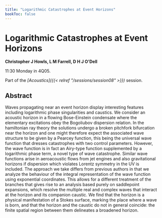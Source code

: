 ```yaml
---
title: "Logarithmic Catastrophes at Event Horizons"
bookToc: false
---
```


# Logarithmic Catastrophes at Event Horizons

**Christopher J Howls, L M Farrell, D H J O'Dell**

11:30 Monday in 4Q05.

Part of the *[Acoustics]({{< relref "/sessions/session08" >}})* session.

## Abstract

Waves propagating near an event horizon display interesting features including logarithmic phase singularities and caustics. We consider an acoustic horizon in a flowing Bose-Einstein condensate where the elementary excitations obey the Bogoliubov dispersion relation. In the hamiltonian ray theory the solutions undergo a broken pitchfork bifurcation near the horizon and one might therefore expect the associated wave structure to be given by a Pearcey function, this being the universal wave function that dresses catastrophes with two control parameters. However, the wave function is in fact an Airy-type function supplemented by a logarithmic phase term, a novel type of wave catastrophe. Similar wave functions arise in aeroacoustic flows from jet engines and also gravitational horizons if dispersion which violates Lorentz symmetry in the UV is included. The approach we take differs from previous authors in that we analyze the behaviour of the integral representation of the wave function using exponential coordinates. This allows for a different treatment of the branches that gives rise to an analysis based purely on saddlepoint expansions, which resolve the multiple real and complex waves that interact at the horizon and its companion caustic. We find that the horizon is a physical manifestation of a Stokes surface, marking the place where a wave is born, and that the horizon and the caustic do not in general coincide: the finite spatial region between them delineates a broadened horizon. 


